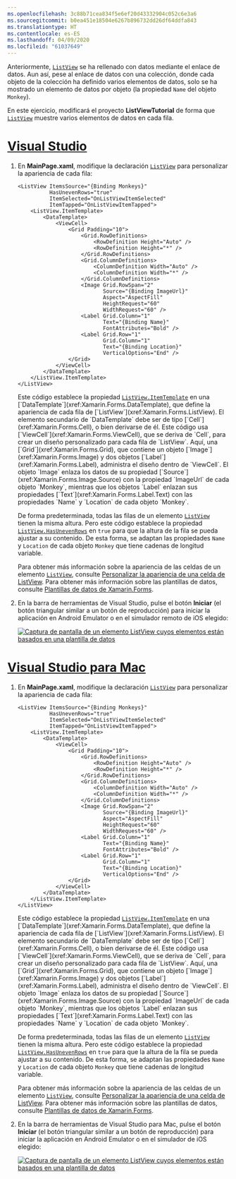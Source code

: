 ```yaml
---
ms.openlocfilehash: 3c88b71cea834f5e6ef20d43332904c052c6e3a6
ms.sourcegitcommit: b0ea451e18504e6267b896732dd26df64ddfa843
ms.translationtype: HT
ms.contentlocale: es-ES
ms.lasthandoff: 04/09/2020
ms.locfileid: "61037649"
---
```

Anteriormente, [`ListView`](xref:Xamarin.Forms.ListView) se ha rellenado con datos mediante el enlace de datos. Aun así, pese al enlace de datos con una colección, donde cada objeto de la colección ha definido varios elementos de datos, solo se ha mostrado un elemento de datos por objeto (la propiedad `Name` del objeto `Monkey`).

En este ejercicio, modificará el proyecto **ListViewTutorial** de forma que [`ListView`](xref:Xamarin.Forms.ListView) muestre varios elementos de datos en cada fila.

# <a name="visual-studio"></a>[Visual Studio](#tab/vswin)

1. En **MainPage.xaml**, modifique la declaración [`ListView`](xref:Xamarin.Forms.Image) para personalizar la apariencia de cada fila:

    ```xaml
    <ListView ItemsSource="{Binding Monkeys}"
              HasUnevenRows="true"
              ItemSelected="OnListViewItemSelected"
              ItemTapped="OnListViewItemTapped">
        <ListView.ItemTemplate>
            <DataTemplate>
                <ViewCell>
                    <Grid Padding="10">
                        <Grid.RowDefinitions>
                            <RowDefinition Height="Auto" />
                            <RowDefinition Height="*" />
                        </Grid.RowDefinitions>
                        <Grid.ColumnDefinitions>
                            <ColumnDefinition Width="Auto" />
                            <ColumnDefinition Width="*" />
                        </Grid.ColumnDefinitions>
                        <Image Grid.RowSpan="2"
                               Source="{Binding ImageUrl}"
                               Aspect="AspectFill"
                               HeightRequest="60"
                               WidthRequest="60" />
                        <Label Grid.Column="1"
                               Text="{Binding Name}"
                               FontAttributes="Bold" />
                        <Label Grid.Row="1"
                               Grid.Column="1"
                               Text="{Binding Location}"
                               VerticalOptions="End" />
                    </Grid>
                </ViewCell>
            </DataTemplate>
        </ListView.ItemTemplate>
    </ListView>
    ```

    Este código establece la propiedad [`ListView.ItemTemplate`](xref:Xamarin.Forms.ItemsView`1.ItemTemplate) en una [`DataTemplate`](xref:Xamarin.Forms.DataTemplate), que define la apariencia de cada fila de [`ListView`](xref:Xamarin.Forms.ListView). El elemento secundario de `DataTemplate` debe ser de tipo [`Cell`](xref:Xamarin.Forms.Cell), o bien derivarse de él. Este código usa [`ViewCell`](xref:Xamarin.Forms.ViewCell), que se deriva de `Cell`, para crear un diseño personalizado para cada fila de `ListView`. Aquí, una [`Grid`](xref:Xamarin.Forms.Grid), que contiene un objeto [`Image`](xref:Xamarin.Forms.Image) y dos objetos [`Label`](xref:Xamarin.Forms.Label), administra el diseño dentro de `ViewCell`. El objeto `Image` enlaza los datos de su propiedad [`Source`](xref:Xamarin.Forms.Image.Source) con la propiedad `ImageUrl` de cada objeto `Monkey`, mientras que los objetos `Label` enlazan sus propiedades [`Text`](xref:Xamarin.Forms.Label.Text) con las propiedades `Name` y `Location` de cada objeto `Monkey`.

    De forma predeterminada, todas las filas de un elemento [`ListView`](xref:Xamarin.Forms.ListView) tienen la misma altura. Pero este código establece la propiedad [`ListView.HasUnevenRows`](xref:Xamarin.Forms.ListView.HasUnevenRows) en `true` para que la altura de la fila se pueda ajustar a su contenido. De esta forma, se adaptan las propiedades `Name` y `Location` de cada objeto `Monkey` que tiene cadenas de longitud variable.

    Para obtener más información sobre la apariencia de las celdas de un elemento [`ListView`](xref:Xamarin.Forms.ListView), consulte [Personalizar la apariencia de una celda de ListView](~/xamarin-forms/user-interface/listview/customizing-cell-appearance.md). Para obtener más información sobre las plantillas de datos, consulte [Plantillas de datos de Xamarin.Forms](~/xamarin-forms/app-fundamentals/templates/data-templates/index.md).

1. En la barra de herramientas de Visual Studio, pulse el botón **Iniciar** (el botón triangular similar a un botón de reproducción) para iniciar la aplicación en Android Emulator o en el simulador remoto de iOS elegido:

    [![Captura de pantalla de un elemento ListView cuyos elementos están basados en una plantilla de datos](../images/customize-cell-appearance.png "ListView que muestra datos basados en plantilla")](../images/customize-cell-appearance-large.png#lightbox "ListView que muestra datos basados en plantilla")

# <a name="visual-studio-for-mac"></a>[Visual Studio para Mac](#tab/vsmac)

1. En **MainPage.xaml**, modifique la declaración [`ListView`](xref:Xamarin.Forms.Image) para personalizar la apariencia de cada fila:

    ```xaml
    <ListView ItemsSource="{Binding Monkeys}"
              HasUnevenRows="true"
              ItemSelected="OnListViewItemSelected"
              ItemTapped="OnListViewItemTapped">
        <ListView.ItemTemplate>
            <DataTemplate>
                <ViewCell>
                    <Grid Padding="10">
                        <Grid.RowDefinitions>
                            <RowDefinition Height="Auto" />
                            <RowDefinition Height="*" />
                        </Grid.RowDefinitions>
                        <Grid.ColumnDefinitions>
                            <ColumnDefinition Width="Auto" />
                            <ColumnDefinition Width="*" />
                        </Grid.ColumnDefinitions>
                        <Image Grid.RowSpan="2"
                               Source="{Binding ImageUrl}"
                               Aspect="AspectFill"
                               HeightRequest="60"
                               WidthRequest="60" />
                        <Label Grid.Column="1"
                               Text="{Binding Name}"
                               FontAttributes="Bold" />
                        <Label Grid.Row="1"
                               Grid.Column="1"
                               Text="{Binding Location}"
                               VerticalOptions="End" />
                    </Grid>
                </ViewCell>
            </DataTemplate>
        </ListView.ItemTemplate>
    </ListView>
    ```

    Este código establece la propiedad [`ListView.ItemTemplate`](xref:Xamarin.Forms.ItemsView`1.ItemTemplate) en una [`DataTemplate`](xref:Xamarin.Forms.DataTemplate), que define la apariencia de cada fila de [`ListView`](xref:Xamarin.Forms.ListView). El elemento secundario de `DataTemplate` debe ser de tipo [`Cell`](xref:Xamarin.Forms.Cell), o bien derivarse de él. Este código usa [`ViewCell`](xref:Xamarin.Forms.ViewCell), que se deriva de `Cell`, para crear un diseño personalizado para cada fila de `ListView`. Aquí, una [`Grid`](xref:Xamarin.Forms.Grid), que contiene un objeto [`Image`](xref:Xamarin.Forms.Image) y dos objetos [`Label`](xref:Xamarin.Forms.Label), administra el diseño dentro de `ViewCell`. El objeto `Image` enlaza los datos de su propiedad [`Source`](xref:Xamarin.Forms.Image.Source) con la propiedad `ImageUrl` de cada objeto `Monkey`, mientras que los objetos `Label` enlazan sus propiedades [`Text`](xref:Xamarin.Forms.Label.Text) con las propiedades `Name` y `Location` de cada objeto `Monkey`.

    De forma predeterminada, todas las filas de un elemento [`ListView`](xref:Xamarin.Forms.ListView) tienen la misma altura. Pero este código establece la propiedad [`ListView.HasUnevenRows`](xref:Xamarin.Forms.ListView.HasUnevenRows) en `true` para que la altura de la fila se pueda ajustar a su contenido. De esta forma, se adaptan las propiedades `Name` y `Location` de cada objeto `Monkey` que tiene cadenas de longitud variable.

    Para obtener más información sobre la apariencia de las celdas de un elemento [`ListView`](xref:Xamarin.Forms.ListView), consulte [Personalizar la apariencia de una celda de ListView](~/xamarin-forms/user-interface/listview/customizing-cell-appearance.md). Para obtener más información sobre las plantillas de datos, consulte [Plantillas de datos de Xamarin.Forms](~/xamarin-forms/app-fundamentals/templates/data-templates/index.md).

1. En la barra de herramientas de Visual Studio para Mac, pulse el botón **Iniciar** (el botón triangular similar a un botón de reproducción) para iniciar la aplicación en Android Emulator o en el simulador de iOS elegido:

    [![Captura de pantalla de un elemento ListView cuyos elementos están basados en una plantilla de datos](../images/customize-cell-appearance.png "ListView que muestra datos basados en plantilla")](../images/customize-cell-appearance-large.png#lightbox "ListView que muestra datos basados en plantilla")
